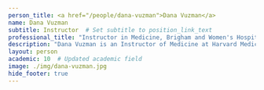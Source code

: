```yaml
---
person_title: <a href="/people/dana-vuzman">Dana Vuzman</a>
name: Dana Vuzman
subtitle: Instructor  # Set subtitle to position_link_text
professional_title: "Instructor in Medicine, Brigham and Women's Hospital, Research Associate in Biomedical Informatics, Harvard Medical School (2020-2023), Senior Director, Data & Analytics Engineering, Novo Nordisk"
description: "Dana Vuzman is an Instructor of Medicine at Harvard Medical School and the Director of Genomic Platform Development at DBMI. Vuzman oversees the implementation of the Clinical Genome Analysis Platform (CGAP) and the Single Cell RNA Platform in the Department. Prior to joining DBMI, she served as Chief Informatics Officer at One Brave Idea, Sr. Director of Biomedical Informatics at KEW, Inc. and co-Director at Brigham Genomic Medicine. Vuzman earned her PhD in Computational Biology from the Weizmann Institute of Science in Israel and completed her postdoctoral training in Computational Genetics at Brigham and Women’s Hospital and Harvard Medical School."
layout: person
academic: 10  # Updated academic field
image: ./img/dana-vuzman.jpg
hide_footer: true
---
```

